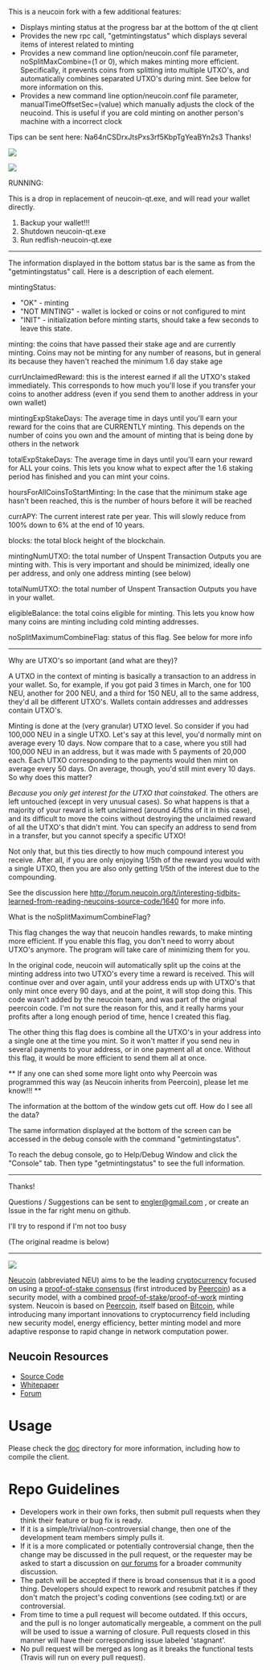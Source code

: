 This is a neucoin fork with a few additional features:

* Displays minting status at the progress bar at the bottom of the qt client
* Provides the new rpc call, "getmintingstatus" which displays several items of interest related to minting
* Provides a new command line option/neucoin.conf file parameter, noSplitMaxCombine=(1 or 0), which makes minting more efficient. Specifically, it prevents coins from splitting into multiple UTXO's, and automatically combines separated UTXO's during mint. See below for more information on this.
* Provides a new command line option/neucoin.conf file parameter, manualTimeOffsetSec=(value) which manually adjusts the clock of the neucoind. This is useful if you are cold minting on another person's machine with a incorrect clock

Tips can be sent here: Na64nCSDrxJtsPxs3rf5KbpTgYeaBYn2s3 Thanks!


![](http://i.imgur.com/D94pm7Y.png)

![](http://i.imgur.com/RZHXNQd.png)

RUNNING:

This is a drop in replacement of neucoin-qt.exe, and will read your wallet directly.

1. Backup your wallet!!!
2. Shutdown neucoin-qt.exe
3. Run redfish-neucoin-qt.exe

---

The information displayed in the bottom status bar is the same as from the "getmintingstatus" call. Here is a description of each element.

mintingStatus: 
  * "OK" - minting
  * "NOT MINTING" - wallet is locked or coins or not configured to mint
  * "INIT" - initialization before minting starts, should take a few seconds to leave this state.

minting: the coins that have passed their stake age and are currently minting. Coins may not be minting for any number of reasons, but in general its because they haven't reached the minimum 1.6 day stake age

currUnclaimedReward: this is the interest earned if all the UTXO's staked immediately. This corresponds to how much you'll lose if you transfer your coins to another address (even if you send them to another address in your own wallet)

mintingExpStakeDays: The average time in days until you'll earn your reward for the coins that are CURRENTLY minting. This depends on the number of coins you own and the amount of minting that is being done by others in the network

totalExpStakeDays: The average time in days until you'll earn your reward for ALL your coins. This lets you know what to expect after the 1.6 staking period has finished and you can mint your coins.

hoursForAllCoinsToStartMinting: In the case that the minimum stake age hasn't been reached, this is the number of hours before it will be reached

currAPY: The current interest rate per year. This will slowly reduce from 100% down to 6% at the end of 10 years.

blocks: the total block height of the blockchain. 

mintingNumUTXO: the total number of Unspent Transaction Outputs you are minting with. This is very important and should be minimized, ideally one per address, and only one address minting (see below)

totalNumUTXO: the total number of Unspent Transaction Outputs you have in your wallet. 

eligibleBalance: the total coins eligible for minting. This lets you know how many coins are minting including cold minting addresses.

noSplitMaximumCombineFlag: status of this flag. See below for more info

---

Why are UTXO's so important (and what are they)?

A UTXO in the context of minting is basically a transaction to an address in your wallet. So, for example, if you got paid 3 times in March, one for 100 NEU, another for 200 NEU, and a third for 150 NEU, all to the same address, they'd all be different UTXO's. Wallets contain addresses and addresses contain UTXO's.

Minting is done at the (very granular) UTXO level. So consider if you had 100,000 NEU in a single UTXO. Let's say at this level, you'd normally mint on average every 10 days. Now compare that to a case, where you still had 100,000 NEU in an address, but it was made with 5 payments of 20,000 each. Each UTXO corresponding to the payments would then mint on average every 50 days. On average, though, you'd still mint every 10 days. So why does this matter?

*Because you only get interest for the UTXO that coinstaked*. The others are left untouched (except in very unusual cases). So what happens is that a majority of your reward is left unclaimed (around 4/5ths of it in this case), and its difficult to move the coins without destroying the unclaimed reward of all the UTXO's that didn't mint. You can specify an address to send from in a transfer, but you cannot specify a specific UTXO!

Not only that, but this ties directly to how much compound interest you receive. After all, if you are only enjoying 1/5th of the reward you would with a single UTXO, then you are also only getting 1/5th of the interest due to the compounding.

See the discussion here http://forum.neucoin.org/t/interesting-tidbits-learned-from-reading-neucoins-source-code/1640 for more info.

What is the noSplitMaximumCombineFlag?

This flag changes the way that neucoin handles rewards, to make minting more efficient. If you enable this flag, you don't need to worry about UTXO's anymore. The program will take care of minimizing them for you.

In the original code, neucoin will automatically split up the coins at the minting address into two UTXO's every time a reward is received. This will continue over and over again, until your address ends up with UTXO's that only mint once every 90 days, and at the point, it will stop doing this. This code wasn't added by the neucoin team, and was part of the original peercoin code. I'm not sure the reason for this, and it really harms your profits after a long enough period of time, hence I created this flag.

The other thing this flag does is combine all the UTXO's in your address into a single one at the time you mint. So it won't matter if you send neu in several payments to your address, or in one payment all at once. Without this flag, it would be more efficient to send them all at once.

** If any one can shed some more light onto why Peercoin was programmed this way (as Neucoin inherits from Peercoin), please let me know!!! **

The information at the bottom of the window gets cut off. How do I see all the data?

The same information displayed at the bottom of the screen can be accessed in the debug console with the command "getmintingstatus". 

To reach the debug console, go to Help/Debug Window and click the "Console" tab. Then type "getmintingstatus" to see the full information.

---

Thanks!

Questions / Suggestions can be sent to engler@gmail.com , or create an Issue in the far right menu on github.

I'll try to respond if I'm not too busy

(The original readme is below)

---


![](http://i.imgur.com/5P9mGCc.png)

[Neucoin](http://neucoin.org/) (abbreviated NEU) aims to be the leading [cryptocurrency](https://en.wikipedia.org/wiki/Cryptocurrency) focused on using a [proof-of-stake consensus](http://en.wikipedia.org/wiki/Proof-of-stake) (first introduced by [Peercoin](https://github.com/ppcoin/ppcoin)) as a security model, with a combined [proof-of-stake](http://en.wikipedia.org/wiki/Proof-of-stake)/[proof-of-work](https://en.wikipedia.org/wiki/Proof-of-work_system) minting system. Neucoin is based on [Peercoin](http://peercoin.net/), itself based on [Bitcoin](http://bitcoin.org/en/), while introducing many important innovations to cryptocurrency field including new security model, energy efficiency, better minting model and more adaptive response to rapid change in network computation power.

## Neucoin Resources

  * [Source Code](https://github.com/neucoin/neucoin)
  * [Whitepaper](http://www.neucoin.org/en/whitepaper/)
  * [Forum](http://forum.neucoin.org/)

# Usage

Please check the [doc](https://github.com/neucoin/neucoin/blob/master/doc/) directory for more information, including how to compile the client.

# Repo Guidelines

  * Developers work in their own forks, then submit pull requests when they think their feature or bug fix is ready.
  * If it is a simple/trivial/non-controversial change, then one of the development team members simply pulls it.
  * If it is a more complicated or potentially controversial change, then the change may be discussed in the pull request, or the requester may be asked to start a discussion on [our forums](http://forum.neucoin.org/) for a broader community discussion.
  * The patch will be accepted if there is broad consensus that it is a good thing. Developers should expect to rework and resubmit patches if they don't match the project's coding conventions (see coding.txt) or are controversial.
  * From time to time a pull request will become outdated. If this occurs, and the pull is no longer automatically mergeable, a comment on the pull will be used to issue a warning of closure. Pull requests closed in this manner will have their corresponding issue labeled 'stagnant'.
  * No pull request will be merged as long as it breaks the functional tests (Travis will run on every pull request).
